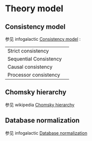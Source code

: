 # Theory model

## Consistency model

参见 infogalactic [Consistency model](https://infogalactic.com/info/Consistency_model) :

|                        |      |
| ---------------------- | ---- |
| Strict consistency     |      |
| Sequential Consistency |      |
| Causal consistency     |      |
| Processor consistency  |      |

## Chomsky hierarchy

参见 wikipedia [Chomsky hierarchy](https://en.wikipedia.org/wiki/Chomsky_hierarchy)

## Database normalization

参见 infogalactic [Database normalization](https://infogalactic.com/info/Database_normalization)